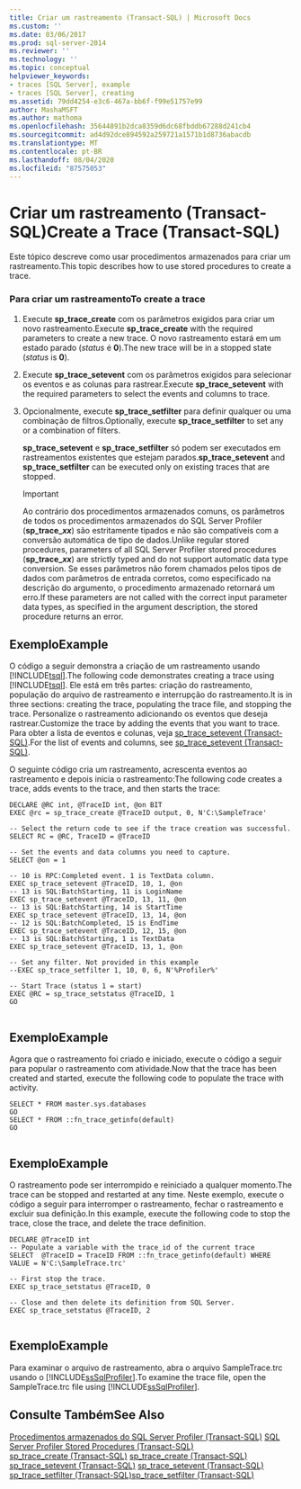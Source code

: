 ```yaml
---
title: Criar um rastreamento (Transact-SQL) | Microsoft Docs
ms.custom: ''
ms.date: 03/06/2017
ms.prod: sql-server-2014
ms.reviewer: ''
ms.technology: ''
ms.topic: conceptual
helpviewer_keywords:
- traces [SQL Server], example
- traces [SQL Server], creating
ms.assetid: 79dd4254-e3c6-467a-bb6f-f99e51757e99
author: MashaMSFT
ms.author: mathoma
ms.openlocfilehash: 35644891b2dca8359d6dc68fbddb67288d241cb4
ms.sourcegitcommit: ad4d92dce894592a259721a1571b1d8736abacdb
ms.translationtype: MT
ms.contentlocale: pt-BR
ms.lasthandoff: 08/04/2020
ms.locfileid: "87575053"
---
```

# <a name="create-a-trace-transact-sql"></a><span data-ttu-id="136fd-102">Criar um rastreamento (Transact-SQL)</span><span class="sxs-lookup"><span data-stu-id="136fd-102">Create a Trace (Transact-SQL)</span></span>
  <span data-ttu-id="136fd-103">Este tópico descreve como usar procedimentos armazenados para criar um rastreamento.</span><span class="sxs-lookup"><span data-stu-id="136fd-103">This topic describes how to use stored procedures to create a trace.</span></span>  
  
### <a name="to-create-a-trace"></a><span data-ttu-id="136fd-104">Para criar um rastreamento</span><span class="sxs-lookup"><span data-stu-id="136fd-104">To create a trace</span></span>  
  
1.  <span data-ttu-id="136fd-105">Execute **sp_trace_create** com os parâmetros exigidos para criar um novo rastreamento.</span><span class="sxs-lookup"><span data-stu-id="136fd-105">Execute **sp_trace_create** with the required parameters to create a new trace.</span></span> <span data-ttu-id="136fd-106">O novo rastreamento estará em um estado parado (*status* é **0**).</span><span class="sxs-lookup"><span data-stu-id="136fd-106">The new trace will be in a stopped state (*status* is **0**).</span></span>  
  
2.  <span data-ttu-id="136fd-107">Execute **sp_trace_setevent** com os parâmetros exigidos para selecionar os eventos e as colunas para rastrear.</span><span class="sxs-lookup"><span data-stu-id="136fd-107">Execute **sp_trace_setevent** with the required parameters to select the events and columns to trace.</span></span>  
  
3.  <span data-ttu-id="136fd-108">Opcionalmente, execute **sp_trace_setfilter** para definir qualquer ou uma combinação de filtros.</span><span class="sxs-lookup"><span data-stu-id="136fd-108">Optionally, execute **sp_trace_setfilter** to set any or a combination of filters.</span></span>  
  
     <span data-ttu-id="136fd-109">**sp_trace_setevent** e **sp_trace_setfilter** só podem ser executados em rastreamentos existentes que estejam parados.</span><span class="sxs-lookup"><span data-stu-id="136fd-109">**sp_trace_setevent** and **sp_trace_setfilter** can be executed only on existing traces that are stopped.</span></span>  
  
    > [!IMPORTANT]  
    >  <span data-ttu-id="136fd-110">Ao contrário dos procedimentos armazenados comuns, os parâmetros de todos os procedimentos armazenados do SQL Server Profiler (<strong>sp_trace_*xx*</strong>) são estritamente tipados e não são compatíveis com a conversão automática de tipo de dados.</span><span class="sxs-lookup"><span data-stu-id="136fd-110">Unlike regular stored procedures, parameters of all SQL Server Profiler stored procedures (<strong>sp_trace_*xx*</strong>) are strictly typed and do not support automatic data type conversion.</span></span> <span data-ttu-id="136fd-111">Se esses parâmetros não forem chamados pelos tipos de dados com parâmetros de entrada corretos, como especificado na descrição do argumento, o procedimento armazenado retornará um erro.</span><span class="sxs-lookup"><span data-stu-id="136fd-111">If these parameters are not called with the correct input parameter data types, as specified in the argument description, the stored procedure returns an error.</span></span>  
  
## <a name="example"></a><span data-ttu-id="136fd-112">Exemplo</span><span class="sxs-lookup"><span data-stu-id="136fd-112">Example</span></span>  
 <span data-ttu-id="136fd-113">O código a seguir demonstra a criação de um rastreamento usando [!INCLUDE[tsql](../../includes/tsql-md.md)].</span><span class="sxs-lookup"><span data-stu-id="136fd-113">The following code demonstrates creating a trace using [!INCLUDE[tsql](../../includes/tsql-md.md)].</span></span> <span data-ttu-id="136fd-114">Ele está em três partes: criação do rastreamento, população do arquivo de rastreamento e interrupção do rastreamento.</span><span class="sxs-lookup"><span data-stu-id="136fd-114">It is in three sections: creating the trace, populating the trace file, and stopping the trace.</span></span> <span data-ttu-id="136fd-115">Personalize o rastreamento adicionando os eventos que deseja rastrear.</span><span class="sxs-lookup"><span data-stu-id="136fd-115">Customize the trace by adding the events that you want to trace.</span></span> <span data-ttu-id="136fd-116">Para obter a lista de eventos e colunas, veja [sp_trace_setevent &#40;Transact-SQL&#41;](/sql/relational-databases/system-stored-procedures/sp-trace-setevent-transact-sql).</span><span class="sxs-lookup"><span data-stu-id="136fd-116">For the list of events and columns, see [sp_trace_setevent &#40;Transact-SQL&#41;](/sql/relational-databases/system-stored-procedures/sp-trace-setevent-transact-sql).</span></span>  
  
 <span data-ttu-id="136fd-117">O seguinte código cria um rastreamento, acrescenta eventos ao rastreamento e depois inicia o rastreamento:</span><span class="sxs-lookup"><span data-stu-id="136fd-117">The following code creates a trace, adds events to the trace, and then starts the trace:</span></span>  
  
```  
DECLARE @RC int, @TraceID int, @on BIT  
EXEC @rc = sp_trace_create @TraceID output, 0, N'C:\SampleTrace'  
  
-- Select the return code to see if the trace creation was successful.  
SELECT RC = @RC, TraceID = @TraceID  
  
-- Set the events and data columns you need to capture.  
SELECT @on = 1  
  
-- 10 is RPC:Completed event. 1 is TextData column.   
EXEC sp_trace_setevent @TraceID, 10, 1, @on   
-- 13 is SQL:BatchStarting, 11 is LoginName  
EXEC sp_trace_setevent @TraceID, 13, 11, @on   
-- 13 is SQL:BatchStarting, 14 is StartTime  
EXEC sp_trace_setevent @TraceID, 13, 14, @on   
-- 12 is SQL:BatchCompleted, 15 is EndTime  
EXEC sp_trace_setevent @TraceID, 12, 15, @on   
-- 13 is SQL:BatchStarting, 1 is TextData  
EXEC sp_trace_setevent @TraceID, 13, 1, @on   
  
-- Set any filter. Not provided in this example  
--EXEC sp_trace_setfilter 1, 10, 0, 6, N'%Profiler%'  
  
-- Start Trace (status 1 = start)  
EXEC @RC = sp_trace_setstatus @TraceID, 1  
GO  
  
```  
  
## <a name="example"></a><span data-ttu-id="136fd-118">Exemplo</span><span class="sxs-lookup"><span data-stu-id="136fd-118">Example</span></span>  
 <span data-ttu-id="136fd-119">Agora que o rastreamento foi criado e iniciado, execute o código a seguir para popular o rastreamento com atividade.</span><span class="sxs-lookup"><span data-stu-id="136fd-119">Now that the trace has been created and started, execute the following code to populate the trace with activity.</span></span>  
  
```  
SELECT * FROM master.sys.databases  
GO  
SELECT * FROM ::fn_trace_getinfo(default)  
GO  
  
```  
  
## <a name="example"></a><span data-ttu-id="136fd-120">Exemplo</span><span class="sxs-lookup"><span data-stu-id="136fd-120">Example</span></span>  
 <span data-ttu-id="136fd-121">O rastreamento pode ser interrompido e reiniciado a qualquer momento.</span><span class="sxs-lookup"><span data-stu-id="136fd-121">The trace can be stopped and restarted at any time.</span></span> <span data-ttu-id="136fd-122">Neste exemplo, execute o código a seguir para interromper o rastreamento, fechar o rastreamento e excluir sua definição.</span><span class="sxs-lookup"><span data-stu-id="136fd-122">In this example, execute the following code to stop the trace, close the trace, and delete the trace definition.</span></span>  
  
```  
DECLARE @TraceID int  
-- Populate a variable with the trace_id of the current trace  
SELECT  @TraceID = TraceID FROM ::fn_trace_getinfo(default) WHERE VALUE = N'C:\SampleTrace.trc'  
  
-- First stop the trace.   
EXEC sp_trace_setstatus @TraceID, 0  
  
-- Close and then delete its definition from SQL Server.   
EXEC sp_trace_setstatus @TraceID, 2  
  
```  
  
## <a name="example"></a><span data-ttu-id="136fd-123">Exemplo</span><span class="sxs-lookup"><span data-stu-id="136fd-123">Example</span></span>  
 <span data-ttu-id="136fd-124">Para examinar o arquivo de rastreamento, abra o arquivo SampleTrace.trc usando o [!INCLUDE[ssSqlProfiler](../../includes/sssqlprofiler-md.md)].</span><span class="sxs-lookup"><span data-stu-id="136fd-124">To examine the trace file, open the SampleTrace.trc file using [!INCLUDE[ssSqlProfiler](../../includes/sssqlprofiler-md.md)].</span></span>  
  
## <a name="see-also"></a><span data-ttu-id="136fd-125">Consulte Também</span><span class="sxs-lookup"><span data-stu-id="136fd-125">See Also</span></span>  
 <span data-ttu-id="136fd-126">[Procedimentos armazenados do SQL Server Profiler &#40;Transact-SQL&#41;](/sql/relational-databases/system-stored-procedures/sql-server-profiler-stored-procedures-transact-sql) </span><span class="sxs-lookup"><span data-stu-id="136fd-126">[SQL Server Profiler Stored Procedures &#40;Transact-SQL&#41;](/sql/relational-databases/system-stored-procedures/sql-server-profiler-stored-procedures-transact-sql) </span></span>  
 <span data-ttu-id="136fd-127">[sp_trace_create &#40;Transact-SQL&#41;](/sql/relational-databases/system-stored-procedures/sp-trace-create-transact-sql) </span><span class="sxs-lookup"><span data-stu-id="136fd-127">[sp_trace_create &#40;Transact-SQL&#41;](/sql/relational-databases/system-stored-procedures/sp-trace-create-transact-sql) </span></span>  
 <span data-ttu-id="136fd-128">[sp_trace_setevent &#40;Transact-SQL&#41;](/sql/relational-databases/system-stored-procedures/sp-trace-setevent-transact-sql) </span><span class="sxs-lookup"><span data-stu-id="136fd-128">[sp_trace_setevent &#40;Transact-SQL&#41;](/sql/relational-databases/system-stored-procedures/sp-trace-setevent-transact-sql) </span></span>  
 [<span data-ttu-id="136fd-129">sp_trace_setfilter &#40;Transact-SQL&#41;</span><span class="sxs-lookup"><span data-stu-id="136fd-129">sp_trace_setfilter &#40;Transact-SQL&#41;</span></span>](/sql/relational-databases/system-stored-procedures/sp-trace-setfilter-transact-sql)  
  
  
